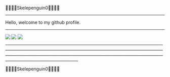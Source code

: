 🐧🐧🐧🐧Skelepenguin0🐧🐧🐧🐧
____________________________________
Hello, welcome to my github profile.
____________________________________
<img align="left" src="https://github-readme-stats.vercel.app/api?username=Skelepenguin0&show_icons=true&count_private=true&theme=gruvbox" />
<img src="https://github-readme-stats.vercel.app/api/top-langs/?username=Skelepenguin0&layout=compact&count_private=true&theme=gruvbox" />
<img src="https://github-readme-stats.vercel.app/api/wakatime?username=Skelepenguin0&theme=gruvbox" />  
______________________________________________________________________________________________________________________________________________________________________________________________________________________________________________________________________________

🐧🐧🐧🐧Skelepenguin0🐧🐧🐧🐧

<!---
Skelepenguin0/Skelepenguin0 is a ✨ special ✨ repository because its `README.md` (this file) appears on your GitHub profile.
You can click the Preview link to take a look at your changes.
--->
